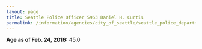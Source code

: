 ```yaml
---
layout: page
title: Seattle Police Officer 5963 Daniel H. Curtis
permalink: /information/agencies/city_of_seattle/seattle_police_department/copbook/5963/
---
```


**Age as of Feb. 24, 2016:** 45.0
